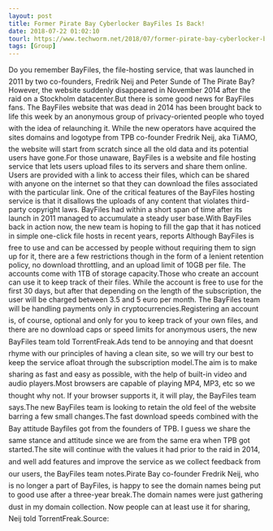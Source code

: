 ```yaml
---
layout: post
title: Former Pirate Bay Cyberlocker BayFiles Is Back!
date: 2018-07-22 01:02:10
tourl: https://www.techworm.net/2018/07/former-pirate-bay-cyberlocker-bayfiles-back.html
tags: [Group]
---
```

Do you remember BayFiles, the file-hosting service, that was launched in 2011 by two co-founders, Fredrik Neij and Peter Sunde of The Pirate Bay? However, the website suddenly disappeared in November 2014 after the raid on a Stockholm datacenter.But there is some good news for BayFiles fans. The BayFiles website that was dead in 2014 has been brought back to life this week by an anonymous group of privacy-oriented people who toyed with the idea of relaunching it. While the new operators have acquired the sites domains and logotype from TPB co-founder Fredrik Neij, aka TiAMO, the website will start from scratch since all the old data and its potential users have gone.For those unaware, BayFiles is a website and file hosting service that lets users upload files to its servers and share them online. Users are provided with a link to access their files, which can be shared with anyone on the internet so that they can download the files associated with the particular link. One of the critical features of the BayFiles hosting service is that it disallows the uploads of any content that violates third-party copyright laws. BayFiles had within a short span of time after its launch in 2011 managed to accumulate a steady user base.With BayFiles back in action now, the new team is hoping to fill the gap that it has noticed in simple one-click file hosts in recent years, reports Although BayFiles is free to use and can be accessed by people without requiring them to sign up for it, there are a few restrictions though in the form of a lenient retention policy, no download throttling, and an upload limit of 10GB per file. The accounts come with 1TB of storage capacity.Those who create an account can use it to keep track of their files. While the account is free to use for the first 30 days, but after that depending on the length of the subscription, the user will be charged between 3.5 and 5 euro per month. The BayFiles team will be handling payments only in cryptocurrencies.Registering an account is, of course, optional and only for you to keep track of your own files, and there are no download caps or speed limits for anonymous users, the new BayFiles team told TorrentFreak.Ads tend to be annoying and that doesnt rhyme with our principles of having a clean site, so we will try our best to keep the service afloat through the subscription model.The aim is to make sharing as fast and easy as possible, with the help of built-in video and audio players.Most browsers are capable of playing MP4, MP3, etc so we thought why not. If your browser supports it, it will play, the BayFiles team says.The new BayFiles team is looking to retain the old feel of the website barring a few small changes.The fast download speeds combined with the Bay attitude Bayfiles got from the founders of TPB. I guess we share the same stance and attitude since we are from the same era when TPB got started.The site will continue with the values it had prior to the raid in 2014, and well add features and improve the service as we collect feedback from our users, the BayFiles team notes.Pirate Bay co-founder Fredrik Neij, who is no longer a part of BayFiles, is happy to see the domain names being put to good use after a three-year break.The domain names were just gathering dust in my domain collection. Now people can at least use it for sharing, Neij told TorrentFreak.Source: 